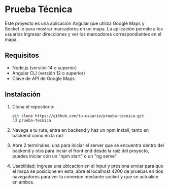 # Prueba Técnica

Este proyecto es una aplicación Angular que utiliza Google Maps y Socket.io para mostrar marcadores en un mapa. La aplicación permite a los usuarios ingresar direcciones y ver los marcadores correspondientes en el mapa.

## Requisitos

- Node.js (versión 14 o superior)
- Angular CLI (versión 12 o superior)
- Clave de API de Google Maps

## Instalación

1. Clona el repositorio:

   ```bash
   git clone https://github.com/tu-usuario/prueba-tecnica.git
   cd prueba-tecnica
   ```

2. Navega a tu ruta, entra en backend y haz un npm install, tanto en backend como en la raíz

3. Abre 2 terminales, una para iniciar el server que se encuentra dentro del backend y otra
   para inciar el front end desde la raiz del proyecto, puedes iniciar con un "npm start" o un "ng serve"

4. Usabilidad: Ingresa una ubicacion en el input y presiona enviar para que el mapa se posicione en esta, abre el localhost 4200 de pruebas en dos navegadores para ver la conexion mediante socket y que se actualice en ambos.
